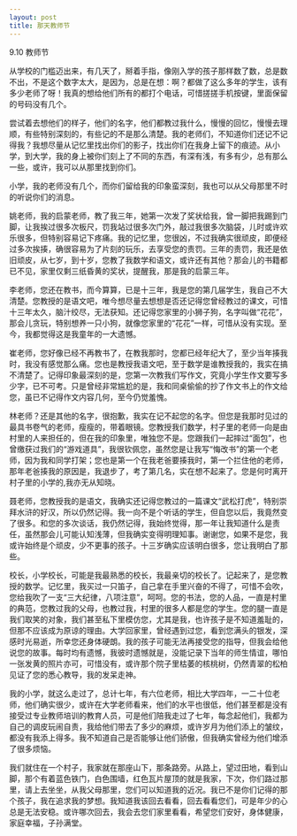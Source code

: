 ```yaml
---
layout: post
title: 那天教师节
---
```


9.10 教师节 

从学校的门槛迈出来，有几天了，掰着手指，像刚入学的孩子那样数了数，总是数不出，不是这个数字太大，是因为，总是在想：啊？都做了这么多年的学生，该有多少老师了呀！我真的想给他们所有的都打个电话，可惜搓搓手机按键，里面保留的号码没有几个。

尝试着去想他们的样子，他们的名字，他们都教过我什么，慢慢的回忆，慢慢去理顺，有些特别深刻的，有些记的不是那么清楚。我的老师们，不知道你们还记不记得我？我想尽量从记忆里找出你们的影子，找出你们在我身上留下的痕迹。从小学，到大学，我的身上被你们刻上了不同的东西，有深有浅，有多有少，总有那么一些，或许，我可以从那里找到你们。

小学，我的老师没有几个，而你们留给我的印象蛮深刻，我也可以从父母那里不时的听说你们的消息。

姚老师，我的启蒙老师，教了我三年，她第一次发了奖状给我，曾一脚把我踢到门脚，让我挨过很多次板尺，罚我站过很多次门外，敲过我很多次脑袋，儿时或许欢乐很多，但特别容易记下疼痛。我的记忆里，您很凶，不过我确实很顽皮，即便经过多次挨揍，确很容易为了片刻的玩乐，去享受您的责罚。三年的责罚，我还是依旧顽皮，从七岁，到十岁，您教了我数学和语文，或许还有其他？那会儿的书籍都已不见，家里仅剩三纸昏黄的奖状，提醒我，那是我的启蒙三年。

李老师，您还在教书，而今算算，已是十三年，我是您的第几届学生，我自己不大清楚。您教授的是语文吧，唯今想尽量去想想是否还记得您曾经教过的课文，可惜十三年太久，脑汁绞尽，无法获知。还记得您家里的小狮子狗，名字叫做“花花”，那会儿贪玩，特别想养一只小狗，就像您家里的“花花”一样，可惜从没有实现。至今，我都觉得这是我童年的一大遗憾。

崔老师，您好像已经不再教书了，在教我那时，您都已经年纪大了，至少当年揍我时，我没有感觉那么痛。您也是教授我语文吧，至于数学是谁教授我的，我实在搞不清楚了。记得印象最深刻的是，您第一次教我们写作文，究竟小学生作文要写多少字，已不可考。只是曾经非常尴尬的是，我和同桌偷偷的抄了作文书上的作文给您，虽已不记得作文内容几何，至今仍觉羞愧。

林老师？还是其他的名字，很抱歉，我实在记不起您的名字。但您是我那时见过的最具书卷气的老师，瘦瘦的，带着眼镜。您教授我们数学，村子里的老师一向是由村里的人来担任的，但在我的印象里，唯独您不是。您跟我们一起摔过“面包”，也曾缴获过我们的“游戏道具”，我很钦佩您，虽然您是让我写“悔改书”的第一个老师，因为我和同学打架；您也是第一个在我老爸要揍我时，第一个拦住他的老师，那年老爸揍我的原因是，我退步了，考了第几名，实在想不起来了。您是何时离开村子里的小学的,我亦无从知晓。

聂老师，您教授我的是语文，我确实还记得您教过的一篇课文“武松打虎”，特别崇拜水浒的好汉，所以仍然记得。我一向不是个听话的学生，但自您以后，我竟然变了很多。和您的多次谈话，我仍然记得，我始终觉得，那一年让我知道什么是责任，虽然那会儿可能认知浅薄，但我确实变得明理知事。谢谢您，如果不是您，我或许始终是个顽皮，少不更事的孩子。十三岁确实应该明白很多，您让我明白了那些。

校长，小学校长，可能是我最熟悉的校长，我最亲切的校长了。记起来了，是您教授的数学。记忆里，我买过一只笛子，自己拿在手里兴奋的不得了，可惜不会吹，您给我吹了一支“三大纪律，八项注意”，呵呵。您的书法，您的人品，一直是村里的典范，您教过我的父母，也教过我，村里的很多人都是您的学生。您的腿一直是我们取笑的对象，我们甚至私下里模仿您，尤其是我，也许孩子是不知道羞耻的，但那不应该成为原谅的理由。大学回家里，曾经遇到过您，看到您满头的银发，深感时光易逝，所幸您还身体硬朗。我的孩子可能无法再接受您的指导，但我会给他说您的故事。每时均有遗憾，我彼时遗憾就是，没能记录下当年的师生情谊，哪怕一张发黄的照片亦可，可惜没有，或许那个院子里枯萎的核桃树，仍然青翠的松柏见证了您的悉心教导，我的发呆走神。

我的小学，就这么走过了，总计七年，有六位老师，相比大学四年，一二十位老师，他们确实很少，或许在大学老师看来，他们的水平也很低，他们甚至都是没有接受过专业教师培训的教育人员，可是他们陪我走过了七年，每念起他们，我都为自己的调皮玩闹自责，我给他们带去了多少的麻烦，或许岁月为他们添上的皱纹，都没有我添上得多。我不知道自己是否能够让他们骄傲，但我确实曾经为他们增添了很多烦恼。

我们就住在一个村子，我家就在那座山下，那条路旁。从路上，望过田地，看到山脚，那个有着蓝色铁门，白色围墙，红色瓦片屋顶的就是我家，下次，你们路过那里，请上去坐坐，从我父母那里，您们可以知道我的近况。我已不是你们记得的那个孩子，我在追求我的梦想。我知道我该回去看看，回去看看您们，可是年少的心总是无法安稳。或许哪次回去，我会去您们家里看看，希望您们安好，身体健康，家庭幸福，子孙满堂。